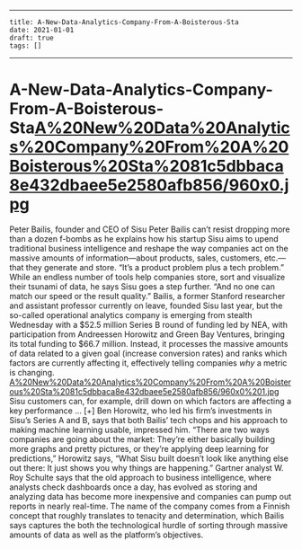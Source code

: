 
---
    title: A-New-Data-Analytics-Company-From-A-Boisterous-Sta
    date: 2021-01-01    
    draft: true
    tags: []
---
# A-New-Data-Analytics-Company-From-A-Boisterous-Sta[A%20New%20Data%20Analytics%20Company%20From%20A%20Boisterous%20Sta%2081c5dbbaca8e432dbaee5e2580afb856/960x0.jpg](A%20New%20Data%20Analytics%20Company%20From%20A%20Boisterous%20Sta%2081c5dbbaca8e432dbaee5e2580afb856/960x0.jpg)
Peter Bailis, founder and CEO of Sisu
Peter Bailis can’t resist dropping more than a dozen f-bombs as he explains how his startup Sisu aims to upend traditional business intelligence and reshape the way companies act on the massive amounts of information—about products, sales, customers, etc.—that they generate and store.
“It’s a product problem plus a tech problem.”
While an endless number of tools help companies store, sort and visualize their tsunami of data, he says Sisu goes a step further.
“And no one can match our speed or the result quality.”
Bailis, a former Stanford researcher and assistant professor currently on leave, founded Sisu last year, but the so-called operational analytics company is emerging from stealth Wednesday with a $52.5 million Series B round of funding led by NEA, with participation from Andreessen Horowitz and Green Bay Ventures, bringing its total funding to $66.7 million.
Instead, it processes the massive amounts of data related to a given goal (increase conversion rates) and ranks which factors are currently affecting it, effectively telling companies *why* a metric is changing.
[A%20New%20Data%20Analytics%20Company%20From%20A%20Boisterous%20Sta%2081c5dbbaca8e432dbaee5e2580afb856/960x0%201.jpg](A%20New%20Data%20Analytics%20Company%20From%20A%20Boisterous%20Sta%2081c5dbbaca8e432dbaee5e2580afb856/960x0%201.jpg)
Sisu customers can, for example, drill down on which factors are affecting a key performance ... [+]
Ben Horowitz, who led his firm’s investments in Sisu’s Series A and B, says that both Bailis’ tech chops and his approach to making machine learning usable, impressed him.
“There are two ways companies are going about the market: They’re either basically building more graphs and pretty pictures, or they’re applying deep learning for predictions,” Horowitz says, “What Sisu built doesn’t look like anything else out there: It just shows you why things are happening.”
Gartner analyst W. Roy Schulte says that the old approach to business intelligence, where analysts check dashboards once a day, has evolved as storing and analyzing data has become more inexpensive and companies can pump out reports in nearly real-time.
The name of the company comes from a Finnish concept that roughly translates to tenacity and determination, which Bailis says captures the both the technological hurdle of sorting through massive amounts of data as well as the platform’s objectives.
